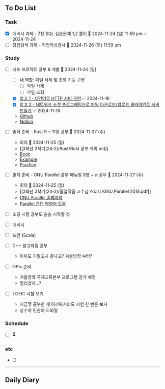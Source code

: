 ## To Do List
### Task
- [x] 데베시 과제 - 7장 SQL 실습문제 1,2 풀이 📅 2024-11-24 (일) 11:59 pm ✅ 2024-11-24
- [ ] 창업탐색 과제 - 직업적성검사 📅 2024-11-26 (화) 11:59 pm

### Study
- [ ] 서프 프로젝트 공부 & 개발 📅 2024-11-24 (일)
	- [ ] 내 역할: 파일 삭제 및 조회 기능 구현
		- [ ] 파일 삭제
		- [ ] 파일 조회
	- [x] [참고 1 - C언어로 HTTP 서버 구현](https://fascination-euna.tistory.com/entry/P4C-W4-W5-C%EC%96%B8%EC%96%B4%EB%A1%9C-HTTP-%EC%84%9C%EB%B2%84-%EA%B5%AC%ED%98%84) ✅ 2024-11-16
	- [x] [참고 2 - 네트워크 소켓 프로그래밍으로 파일 다운로드/업로드 클라이언트 서버 만들기](https://codingwell.tistory.com/59) ✅ 2024-11-16
	- [Github](https://github.com/2024-ServerProgramming/MultiThreading_WebHardServer)
	- [Notion](https://www.notion.so/13778461352780bc9d32eeb226a40321)
- [ ] 졸작 준비 - Rust 9 ~ 11장 공부 📅 2024-11-27 (수) 
	- 회의 📅 2024-11-25 (월) 
	- [[3학년 2학기(24-2)/Rust/Rust 공부 계획.md]]
	- [Book](https://doc.rust-kr.org/)
	- [Example](https://doc.rust-lang.org/rust-by-example/)
	- [Practice](https://practice.course.rs/)
- [ ] 졸작 준비 - GNU Parallel 공부 매뉴얼 9장 + $\alpha$ 공부 📅 2024-11-27 (수)
	- 회의 📅 2024-11-25 (월) 
	- [[3학년 2학기(24-2)/졸업작품 교수님 스터디/GNU Parallel 2018.pdf]]
	- [GNU Parallel 홈페이지](https://www.gnu.org/software/parallel/man.html)
	- [Parallel 간단 명령어 모음](https://www.gnu.org/software/parallel/parallel_cheat.pdf)


- [ ] 소공 시험 공부도 슬슬 시작할 것
- [ ] 데베시
- [ ] 프언 (Scala)

- [ ] C++ 알고리즘 공부
	- 아마도 기말고사 끝나고? 겨울방학 부터?
- [ ] OPIc 준비
	- 겨울방학 국제교류본부 프로그램 참가 예정
	- 열리겠지...?
- [ ] TOEIC 시험 보기
	- 지금껏 공부한 게 아까워서라도 시험 한 번은 보자
	- 상수야 민찬아 도와줭

### Schedule
- [ ] ⏳

### etc
- [ ] 

---
## Daily Diary

